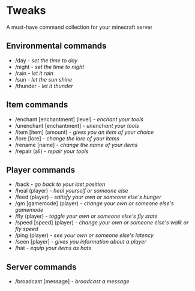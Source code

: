 # Tweaks
A must-have command collection for your minecraft server
## Environmental commands
- /day - *set the time to day*
- /night - *set the time to night*
- /rain - *let it rain*
- /sun - *let the sun shine*
- /thunder - *let it thunder*
## Item commands
- /enchant [enchantment] (level) - *enchant your tools*
- /unenchant [enchantment] - *unenchant your tools*
- /item [item] (amount) - *gives you an item of your choice*
- /lore [lore] - *change the lore of your items*
- /rename [name] - *change the name of your items*
- /repair (all) - *repair your tools*
## Player commands
- /back - *go back to your last position*
- /heal (player) - *heal yourself or someone else*
- /feed (player) - *satisfy your own or someone else's hunger*
- /gm [gamemode] (player) - *change your own or someone else's gamemode*
- /fly (player) - *toggle your own or someone else's fly state*
- /speed [speed] (player) - *change your own or someone else's walk or fly speed*
- /ping (player) - *see your own or someone else's latency*
- /seen [player] - *gives you information about a player*
- /hat - *equip your items as hats*
## Server commands
- /broadcast [message] - *broadcast a message*

